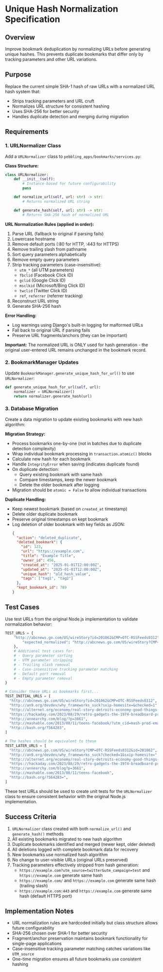 # Unique Hash Normalization Specification

## Overview

Improve bookmark deduplication by normalizing URLs before generating unique hashes. This prevents duplicate bookmarks that differ only by tracking parameters and other URL variations.

## Purpose

Replace the current simple SHA-1 hash of raw URLs with a normalized URL hash system that:

- Strips tracking parameters and URL cruft
- Normalizes URL structure for consistent hashing
- Uses SHA-256 for better security
- Handles duplicate detection and merging during migration

## Requirements

### 1. URLNormalizer Class

Add a `URLNormalizer` class to `pebbling_apps/bookmarks/services.py`:

**Class Structure:**

```python
class URLNormalizer:
    def __init__(self):
        # Instance-based for future configurability
        pass

    def normalize_url(self, url: str) -> str:
        # Returns normalized URL string

    def generate_hash(self, url: str) -> str:
        # Returns SHA-256 hash of normalized URL
```

**URL Normalization Rules (applied in order):**

1. Parse URL (fallback to original if parsing fails)
2. Lowercase hostname
3. Remove default ports (:80 for HTTP, :443 for HTTPS)
4. Remove trailing slash from pathname
5. Sort query parameters alphabetically
6. Remove empty query parameters
7. Strip tracking parameters (case-insensitive):
   - `utm_*` (all UTM parameters)
   - `fbclid` (Facebook Click ID)
   - `gclid` (Google Click ID)
   - `msclkid` (Microsoft/Bing Click ID)
   - `twclid` (Twitter Click ID)
   - `ref`, `referrer` (referrer tracking)
8. Reconstruct URL string
9. Generate SHA-256 hash

**Error Handling:**

- Log warnings using Django's built-in logging for malformed URLs
- Fall back to original URL if parsing fails
- Preserve URL fragments/anchors (they can be important)

**Important:** The normalized URL is ONLY used for hash generation - the original user-entered URL remains unchanged in the bookmark record.

### 2. BookmarkManager Updates

Update `BookmarkManager.generate_unique_hash_for_url()` to use `URLNormalizer`:

```python
def generate_unique_hash_for_url(self, url):
    normalizer = URLNormalizer()
    return normalizer.generate_hash(url)
```

### 3. Database Migration

Create a data migration to update existing bookmarks with new hash algorithm:

**Migration Strategy:**

- Process bookmarks one-by-one (not in batches due to duplicate detection complexity)
- Wrap individual bookmark processing in `transaction.atomic()` blocks
- Calculate new hash for each bookmark
- Handle `IntegrityError` when saving (indicates duplicate found)
- On duplicate detection:
  - Query existing bookmark with same hash
  - Compare timestamps, keep the newer bookmark
  - Delete the older bookmark after logging
- Migration should be `atomic = False` to allow individual transactions

**Duplicate Handling:**

- Keep newest bookmark (based on `created_at` timestamp)
- Delete older duplicate bookmark
- Preserve original timestamps on kept bookmark
- Log deletion of older bookmark with key fields as JSON:
  ```json
  {
    "action": "deleted_duplicate",
    "deleted_bookmark": {
      "id": 123,
      "url": "https://example.com",
      "title": "Example Title",
      "owner_id": 456,
      "created_at": "2025-01-01T12:00:00Z",
      "updated_at": "2025-01-01T12:00:00Z",
      "unique_hash": "old_hash_value",
      "tags": ["tag1", "tag2"]
    },
    "kept_bookmark_id": 789
  }
  ```

## Test Cases

Use test URLs from the original Node.js implementation to validate normalization behavior:

```python
TEST_URLS = {
    "http://abcnews.go.com/US/wireStory?id=201062&CMP=OTC-RSSFeeds0312": {
        "expected_normalized": "http://abcnews.go.com/US/wireStory?CMP=OTC-RSSFeeds0312&id=201062"
    },
    # Additional test cases for:
    # - Query parameter sorting
    # - UTM parameter stripping
    # - Trailing slash removal
    # - Case-insensitive tracking parameter matching
    # - Default port removal
    # - Empty parameter removal
}

# Consider these URLs as bookmarks first...
TEST_INITIAL_URLS = [
  "http://abcnews.go.com/US/wireStory?id=201062&CMP=OTC-RSSFeeds0312",
  "http://an9.org/devdev/why_frameworks_suck?sxip-homesite=&checked=1",
  "http://alternet.org/economy/real-story-detroits-economy-good-things-are-really-happening-motown?page=0%2C0",
  "https://hackaday.com/2023/08/29/retro-gadgets-the-1974-breadboard-project/",
  "http://annearchy.com/blog/?p=3661",
  "http://mashable.com/2013/08/11/teens-facebook/?utm_cid=mash-prod-email-topstories",
  "http://bash.org/?564283",
]

# The hashes should be equivalent to these
TEST_LATER_URLS = [
  "http://abcnews.go.com/US/wireStory?CMP=OTC-RSSFeeds0312&id=201062",
  "http://an9.org/devdev/why_frameworks_suck?checked=1&sxip-homesite=",
  "http://alternet.org/economy/real-story-detroits-economy-good-things-are-really-happening-motown?page=0,0",
  "https://hackaday.com/2023/08/29/retro-gadgets-the-1974-breadboard-project",
  "http://annearchy.com/blog?p=3661",
  "http://mashable.com/2013/08/11/teens-facebook",
  "http://bash.org/?564283=",
]
```

These test URLs should be used to create unit tests for the `URLNormalizer` class to ensure consistent behavior with the original Node.js implementation.

## Success Criteria

1. `URLNormalizer` class created with both `normalize_url()` and `generate_hash()` methods
2. All existing bookmarks migrated to new hash algorithm
3. Duplicate bookmarks identified and merged (newer kept, older deleted)
4. All deletions logged with complete bookmark data for recovery
5. New bookmarks use normalized hash algorithm
6. No change to user-visible URLs (original URLs preserved)
7. Tracking parameters effectively stripped from hash generation:
   - `https://example.com?utm_source=twitter&utm_campaign=test` and `https://example.com` generate same hash
   - `https://example.com/` and `https://example.com` generate same hash (trailing slash)
   - `https://example.com:443` and `https://example.com` generate same hash (default HTTPS port)

## Implementation Notes

- URL normalization rules are hardcoded initially but class structure allows future configurability
- SHA-256 chosen over SHA-1 for better security
- Fragment/anchor preservation maintains bookmark functionality for single-page applications
- Case-insensitive tracking parameter matching catches variations like `UTM_source`
- One-time migration ensures all future bookmarks use consistent hashing
